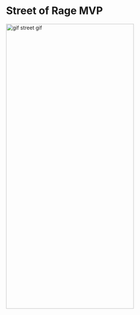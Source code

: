 # Street of Rage MVP

<img alt="gif street gif" height="780" src="https://github.com/JulianoRenis/StreetOfRageMVP/assets/119117689/ec773746-35e3-41c6-b821-6984a2e532d7" width="350"/>
